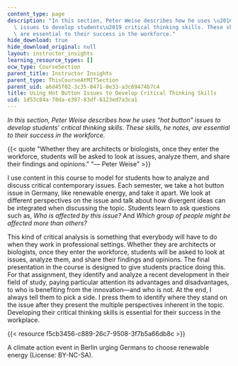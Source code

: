 ```yaml
---
content_type: page
description: "In this section, Peter Weise describes how he uses \u201Chot button\u201D\
  \ issues to develop students\u2019 critical thinking skills. These skills, he notes,\
  \ are essential to their success in the workforce."
hide_download: true
hide_download_original: null
layout: instructor_insights
learning_resource_types: []
ocw_type: CourseSection
parent_title: Instructor Insights
parent_type: ThisCourseAtMITSection
parent_uid: a6d45f02-3c35-8471-8e33-a3c69474b7c4
title: Using Hot Button Issues to Develop Critical Thinking Skills
uid: 1d53c84a-78da-e397-83df-6123ed7a3ca1
---
```


_In this section, Peter Weise describes how he uses “hot button” issues to develop students’ critical thinking skills. These skills, he notes, are essential to their success in the workforce._

{{< quote "Whether they are architects or biologists, once they enter the workforce, students will be asked to look at issues, analyze them, and share their findings and opinions." "— Peter Weise" >}}

I use content in this course to model for students how to analyze and discuss critical contemporary issues. Each semester, we take a hot button issue in Germany, like renewable energy, and take it apart. We look at different perspectives on the issue and talk about how divergent ideas can be integrated when discussing the topic. Students learn to ask questions such as, _Who is affected by this issue?_ And _Which group of people might be affected more than others?_

This kind of critical analysis is something that everybody will have to do when they work in professional settings. Whether they are architects or biologists, once they enter the workforce, students will be asked to look at issues, analyze them, and share their findings and opinions. The final presentation in the course is designed to give students practice doing this. For that assignment, they identify and analyze a recent development in their field of study, paying particular attention its advantages and disadvantages, to who is benefiting from the innovation—and who is not. At the end, I always tell them to pick a side. I press them to identify where they stand on the issue after they present the multiple perspectives inherent in the topic. Developing their critical thinking skills is essential for their success in the workplace.

{{< resource f5cb3456-c889-26c7-9508-3f7b5a66db8c >}}

A climate action event in Berlin urging Germans to choose renewable energy (License: BY-NC-SA).